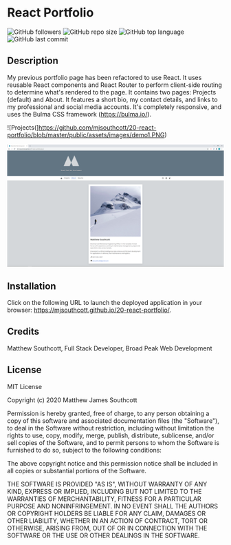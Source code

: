 # React Portfolio

![GitHub followers](https://img.shields.io/github/followers/mjsouthcott?label=Follow&style=social)
![GitHub repo size](https://img.shields.io/github/repo-size/mjsouthcott/20-react-portfolio)
![GitHub top language](https://img.shields.io/github/languages/top/mjsouthcott/20-react-portfolio)
![GitHub last commit](https://img.shields.io/github/last-commit/mjsouthcott/20-react-portfolio)

## Description

My previous portfolio page has been refactored to use React. It uses reusable React components and React Router to perform client-side routing to determine what's rendered to the page. It contains two pages: Projects (default) and About. It features a short bio, my contact details, and links to my professional and social media accounts. It's completely responsive, and uses the Bulma CSS framework (https://bulma.io/).

![Projects(]https://github.com/mjsouthcott/20-react-portfolio/blob/master/public/assets/images/demo1.PNG)

![About](https://github.com/mjsouthcott/20-react-portfolio/blob/master/public/assets/images/demo2.PNG)

## Installation

Click on the following URL to launch the deployed application in your browser: https://mjsouthcott.github.io/20-react-portfolio/.

## Credits

Matthew Southcott, Full Stack Developer, Broad Peak Web Development

## License

MIT License

Copyright (c) 2020 Matthew James Southcott

Permission is hereby granted, free of charge, to any person obtaining a copy
of this software and associated documentation files (the "Software"), to deal
in the Software without restriction, including without limitation the rights
to use, copy, modify, merge, publish, distribute, sublicense, and/or sell
copies of the Software, and to permit persons to whom the Software is
furnished to do so, subject to the following conditions:

The above copyright notice and this permission notice shall be included in all
copies or substantial portions of the Software.

THE SOFTWARE IS PROVIDED "AS IS", WITHOUT WARRANTY OF ANY KIND, EXPRESS OR
IMPLIED, INCLUDING BUT NOT LIMITED TO THE WARRANTIES OF MERCHANTABILITY,
FITNESS FOR A PARTICULAR PURPOSE AND NONINFRINGEMENT. IN NO EVENT SHALL THE
AUTHORS OR COPYRIGHT HOLDERS BE LIABLE FOR ANY CLAIM, DAMAGES OR OTHER
LIABILITY, WHETHER IN AN ACTION OF CONTRACT, TORT OR OTHERWISE, ARISING FROM,
OUT OF OR IN CONNECTION WITH THE SOFTWARE OR THE USE OR OTHER DEALINGS IN THE
SOFTWARE.
